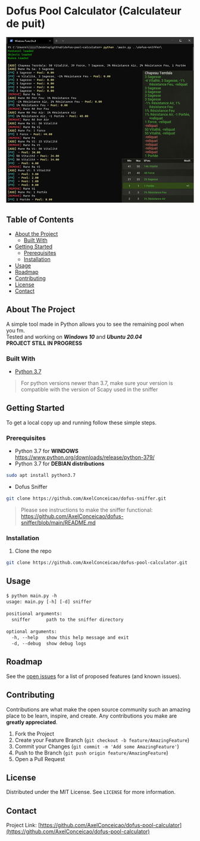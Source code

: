 # Dofus Pool Calculator (Calculateur de puit)

<img src="images/overview.jpg" alt="overview" width="750"/>

## Table of Contents

* [About the Project](#about-the-project)
  * [Built With](#built-with)
* [Getting Started](#getting-started)
  * [Prerequisites](#prerequisites)
  * [Installation](#installation)
* [Usage](#usage)
* [Roadmap](#roadmap)
* [Contributing](#contributing)
* [License](#license)
* [Contact](#contact)

## About The Project

A simple tool made in Python allows you to see the remaining pool when you fm.  
Tested and working on ***Windows 10*** and ***Ubuntu 20.04***  
**PROJECT STILL IN PROGRESS**

### Built With

* [Python 3.7](https://www.python.org/)
> For python versions newer than 3.7, make sure your version is compatible with the version of Scapy used in the sniffer

## Getting Started

To get a local copy up and running follow these simple steps.

### Prerequisites

* Python 3.7 for **WINDOWS**  
https://www.python.org/downloads/release/python-379/
* Python 3.7 for **DEBIAN distributions**
```sh
sudo apt install python3.7
```
* Dofus Sniffer
```sh
git clone https://github.com/AxelConceicao/dofus-sniffer.git
```
> Please see instructions to make the sniffer functional: https://github.com/AxelConceicao/dofus-sniffer/blob/main/README.md

### Installation

1. Clone the repo
```sh
git clone https://github.com/AxelConceicao/dofus-pool-calculator.git
```

## Usage

```
$ python main.py -h
usage: main.py [-h] [-d] sniffer

positional arguments:
  sniffer      path to the sniffer directory

optional arguments:
  -h, --help   show this help message and exit
  -d, --debug  show debug logs
```

## Roadmap

See the [open issues](https://github.com/AxelConceicao/dofus-pool-calculator/issues) for a list of proposed features (and known issues).

## Contributing

Contributions are what make the open source community such an amazing place to be learn, inspire, and create. Any contributions you make are **greatly appreciated**.

1. Fork the Project
2. Create your Feature Branch (`git checkout -b feature/AmazingFeature`)
3. Commit your Changes (`git commit -m 'Add some AmazingFeature'`)
4. Push to the Branch (`git push origin feature/AmazingFeature`)
5. Open a Pull Request

## License

Distributed under the MIT License. See `LICENSE` for more information.

## Contact

Project Link: [https://github.com/AxelConceicao/dofus-pool-calculator](https://github.com/AxelConceicao/dofus-pool-calculator)
